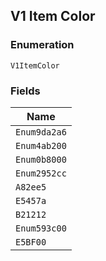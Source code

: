 ## V1 Item Color

### Enumeration

`V1ItemColor`

### Fields

| Name |
|  --- |
| `Enum9da2a6` |
| `Enum4ab200` |
| `Enum0b8000` |
| `Enum2952cc` |
| `A82ee5` |
| `E5457a` |
| `B21212` |
| `Enum593c00` |
| `E5BF00` |

